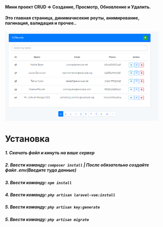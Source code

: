 #### Мини проект CRUD => Создание, Просмотр, Обновление и Удалить.

#### Это главная страница, динимачисекие роуты, анимирование, пагинация, валидация и прочее..
![Home Page](screenshots/Capture.PNG)

                     

# Установка
                     
##### 1. Скачать файл и кинуть на ваше сервер
##### 2. Ввести команду: `composer install` | После обязательно создайте файл .env(Введите туда данные)
##### 3. Ввести команду: `npm install`
##### 4. Ввести команду: `php artisan laravel-vue:install`
##### 5. Ввести команду: `php artisan key:generate`
##### 5. Ввести команду: `php artisan migrate`




